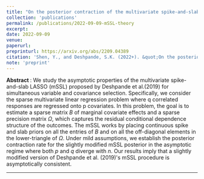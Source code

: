 ```yaml
---
title: "On the posterior contraction of the multivariate spike-and-slab LASSO"
collection: 'publications'
permalink: /publications/2022-09-09-mSSL-theory
excerpt: 
date: 2022-09-09
venue:
paperurl:
preprinturl: https://arxiv.org/abs/2209.04389
citation: 'Shen, Y., and Deshpande, S.K. (2022+). &quot;On the posterior contraction of the multivariate spike-and-slab LASSO.&quot; <i>arXiv preprint</i> arXiv:2209.04389'
note: 'preprint'
---
```


<b> Abstract </b> : 
We study the asymptotic properties of the multivariate spike-and-slab LASSO (mSSL) proposed by Deshpande et al.(2019) for simultaneous variable and covariance selection.
Specifically, we consider the sparse multivariate linear regression problem where q correlated responses are regressed onto p covariates.
In this problem, the goal is to estimate a sparse matrix $B$ of marginal covariate effects and a sparse precision matrix $\Omega$, which captures the residual conditional dependence structure of the outcomes.
The mSSL works by placing continuous spike and slab priors on all the entries of $B$ and on all the off-diagonal elements in the lower-triangle of $\Omega$. 
Under mild assumptions, we establish the posterior contraction rate for the slightly modified mSSL posterior in the asymptotic regime where both $p$ and $q$ diverge with $n.$
Our results imply that a slightly modified version of Deshpande et al. (2019)'s mSSL procedure is asymptotically consistent.


---

